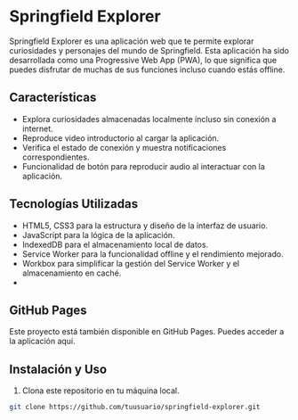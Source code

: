 # Springfield Explorer

Springfield Explorer es una aplicación web que te permite explorar curiosidades y personajes del mundo de Springfield. Esta aplicación ha sido desarrollada como una Progressive Web App (PWA), lo que significa que puedes disfrutar de muchas de sus funciones incluso cuando estás offline.

## Características

- Explora curiosidades almacenadas localmente incluso sin conexión a internet.
- Reproduce video introductorio al cargar la aplicación.
- Verifica el estado de conexión y muestra notificaciones correspondientes.
- Funcionalidad de botón para reproducir audio al interactuar con la aplicación.

## Tecnologías Utilizadas

- HTML5, CSS3 para la estructura y diseño de la interfaz de usuario.
- JavaScript para la lógica de la aplicación.
- IndexedDB para el almacenamiento local de datos.
- Service Worker para la funcionalidad offline y el rendimiento mejorado.
- Workbox para simplificar la gestión del Service Worker y el almacenamiento en caché.
- 
## GitHub Pages
Este proyecto está también disponible en GitHub Pages. Puedes acceder a la aplicación aquí.
## Instalación y Uso

1. Clona este repositorio en tu máquina local.

```bash
git clone https://github.com/tuusuario/springfield-explorer.git



